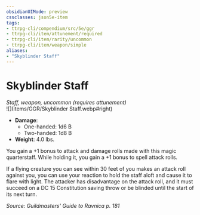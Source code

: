 ```yaml
---
obsidianUIMode: preview
cssclasses: json5e-item
tags:
- ttrpg-cli/compendium/src/5e/ggr
- ttrpg-cli/item/attunement/required
- ttrpg-cli/item/rarity/uncommon
- ttrpg-cli/item/weapon/simple
aliases: 
- "Skyblinder Staff"
---
```

# Skyblinder Staff
*Staff, weapon, uncommon (requires attunement)*  
![](items/GGR/Skyblinder Staff.webp#right)  

- **Damage**:
  - One-handed: 1d6 B
  - Two-handed: 1d8 B
- **Weight**: 4.0 lbs.

You gain a +1 bonus to attack and damage rolls made with this magic quarterstaff. While holding it, you gain a +1 bonus to spell attack rolls.

If a flying creature you can see within 30 feet of you makes an attack roll against you, you can use your reaction to hold the staff aloft and cause it to flare with light. The attacker has disadvantage on the attack roll, and it must succeed on a DC 15 Constitution saving throw or be blinded until the start of its next turn.

*Source: Guildmasters' Guide to Ravnica p. 181*